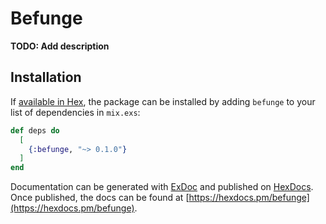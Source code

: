 # Befunge

**TODO: Add description**

## Installation

If [available in Hex](https://hex.pm/docs/publish), the package can be installed
by adding `befunge` to your list of dependencies in `mix.exs`:

```elixir
def deps do
  [
    {:befunge, "~> 0.1.0"}
  ]
end
```

Documentation can be generated with [ExDoc](https://github.com/elixir-lang/ex_doc)
and published on [HexDocs](https://hexdocs.pm). Once published, the docs can
be found at [https://hexdocs.pm/befunge](https://hexdocs.pm/befunge).

